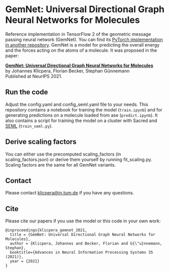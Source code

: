 # GemNet: Universal Directional Graph Neural Networks for Molecules

Reference implementation in TensorFlow 2 of the geometric message passing neural network (GemNet). You can find its [PyTorch implementation in another repository](https://github.com/TUM-DAML/gemnet_pytorch). GemNet is a model for predicting the overall energy and the forces acting on the atoms of a molecule. It was proposed in the paper:

**[GemNet: Universal Directional Graph Neural Networks for Molecules](https://www.in.tum.de/daml/gemnet/)**   
by Johannes Klicpera, Florian Becker, Stephan Günnemann   
Published at NeurIPS 2021.

## Run the code
Adjust the config.yaml and config_seml.yaml file to your needs.
This repository contains a notebook for training the model (`train.ipynb`) and for generating predictions on a molecule loaded from ase (`predict.ipynb`). It also contains a script for training the model on a cluster with Sacred and [SEML](https://github.com/TUM-DAML/seml) (`train_seml.py`).

## Derive scaling factors
You can either use the precomputed scaling_factors (in scaling_factors.json) or derive them yourself by running fit_scaling.py. Scaling factors are the same for all GemNet variants.

## Contact
Please contact klicpera@in.tum.de if you have any questions.

## Cite
Please cite our papers if you use the model or this code in your own work:

```
@inproceedings{klicpera_gemnet_2021,
  title = {GemNet: Universal Directional Graph Neural Networks for Molecules},
  author = {Klicpera, Johannes and Becker, Florian and G{\"u}nnemann, Stephan},
  booktitle={Advances in Neural Information Processing Systems 35 (2021)},
  year = {2021}
}
```


